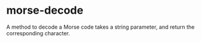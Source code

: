 # morse-decode
A method to decode a Morse code takes a string parameter, and return the corresponding character.
